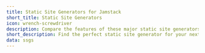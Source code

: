 ```yaml
---
title: Static Site Generators for Jamstack
short_title: Static Site Generators
icon: wrench-screwdriver
description: Compare the features of these major static site generators.
short_description: Find the perfect static site generator for your next project.
data: ssgs
---
```


